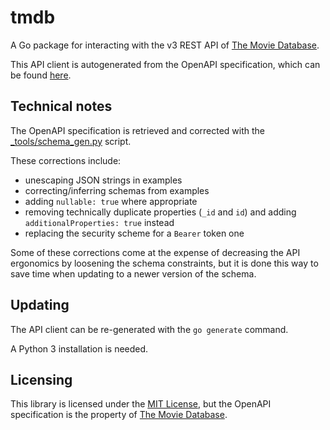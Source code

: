 # tmdb

A Go package for interacting with the v3 REST API of [The Movie Database](https://developer.themoviedb.org/docs).

This API client is autogenerated from the OpenAPI specification, which can be found [here](https://developer.themoviedb.org/openapi).

## Technical notes

The OpenAPI specification is retrieved and corrected with the [_tools/schema_gen.py](./_tools/schema_gen.py) script.

These corrections include:
 - unescaping JSON strings in examples
 - correcting/inferring schemas from examples
 - adding `nullable: true` where appropriate
 - removing technically duplicate properties (`_id` and `id`) and adding `additionalProperties: true` instead
 - replacing the security scheme for a `Bearer` token one

Some of these corrections come at the expense of decreasing the API ergonomics by loosening the schema constraints,
but it is done this way to save time when updating to a newer version of the schema.

## Updating

The API client can be re-generated with the `go generate` command.

A Python 3 installation is needed.

## Licensing

This library is licensed under the [MIT License](./LICENSE), but the OpenAPI specification is the property of [The Movie Database](https://developer.themoviedb.org/docs).
